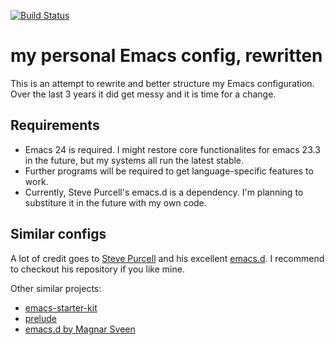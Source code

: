 [![Build Status](https://travis-ci.org/martinbalfanz/emacs-config.png?branch=master)](https://travis-ci.org/martinbalfanz/emacs-config)

# my personal Emacs config, rewritten

This is an attempt to rewrite and better structure my Emacs
configuration.  Over the last 3 years it did get messy and it is time
for a change.

## Requirements

* Emacs 24 is required.  I might restore core functionalites for emacs
  23.3 in the future,  but my systems all run the latest stable.
* Further programs will be required to get language-specific features
  to work.
* Currently, Steve Purcell's emacs.d is a dependency.  I'm planning to
  substiture it in the future with my own code.

## Similar configs

A lot of credit goes to [Steve Purcell](https://github.com/purcell)
and his excellent [emacs.d](https://github.com/purcell/emacs.d).  I
recommend to checkout his repository if you like mine.

Other similar projects:
* [emacs-starter-kit](https://github.com/technomancy/emacs-starter-kit)
* [prelude](https://github.com/bbatsov/prelude)
* [emacs.d by Magnar Sveen](https://github.com/magnars/.emacs.d)
